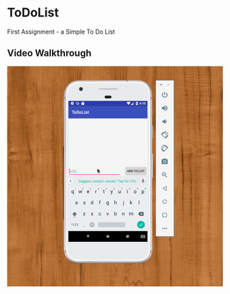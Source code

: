 # ToDoList
First Assignment -  a Simple To Do List


## Video Walkthrough
<img src = Walkthrough.gif title = 'Video Walkthrough' />
